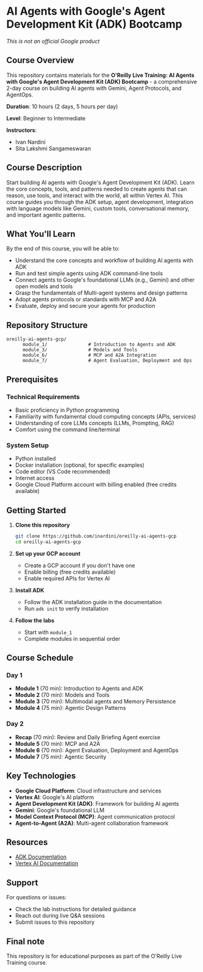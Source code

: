 # AI Agents with Google's Agent Development Kit (ADK) Bootcamp

_This is not an official Google product_

## Course Overview

This repository contains materials for the **O'Reilly Live Training: AI Agents with Google's Agent Development Kit (ADK) Bootcamp** - a comprehensive 2-day course on building AI agents with Gemini, Agent Protocols, and AgentOps.

**Duration**: 10 hours (2 days, 5 hours per day)

**Level**: Beginner to Intermediate

**Instructors**:

- Ivan Nardini
- Sita Lakshmi Sangameswaran

## Course Description

Start building AI agents with Google's Agent Development Kit (ADK). Learn the core concepts, tools, and patterns needed to create agents that can reason, use tools, and interact with the world, all within Vertex AI. This course guides you through the ADK setup, agent development, integration with language models like Gemini, custom tools, conversational memory, and important agentic patterns.

## What You'll Learn

By the end of this course, you will be able to:

- Understand the core concepts and workflow of building AI agents with ADK
- Run and test simple agents using ADK command-line tools
- Connect agents to Google's foundational LLMs (e.g., Gemini) and other open models and tools
- Grasp the fundamentals of Multi-agent systems and design patterns
- Adopt agents protocols or standards with MCP and A2A
- Evaluate, deploy and secure your agents for production

## Repository Structure

```
oreilly-ai-agents-gcp/
      module_1/               # Introduction to Agents and ADK
      module_3/               # Models and Tools
      module_6/               # MCP and A2A Integration
      module_7/               # Agent Evaluation, Deployment and Ops
```

## Prerequisites

### Technical Requirements

- Basic proficiency in Python programming
- Familiarity with fundamental cloud computing concepts (APIs, services)
- Understanding of core LLMs concepts (LLMs, Prompting, RAG)
- Comfort using the command line/terminal

### System Setup

- Python installed
- Docker installation (optional, for specific examples)
- Code editor (VS Code recommended)
- Internet access
- Google Cloud Platform account with billing enabled (free credits available)

## Getting Started

1. **Clone this repository**

   ```bash
   git clone https://github.com/inardini/oreilly-ai-agents-gcp
   cd oreilly-ai-agents-gcp
   ```

2. **Set up your GCP account**

   - Create a GCP account if you don't have one
   - Enable billing (free credits available)
   - Enable required APIs for Vertex AI

3. **Install ADK**

   - Follow the ADK installation guide in the documentation
   - Run `adk init` to verify installation

4. **Follow the labs**
   - Start with `module_1`
   - Complete modules in sequential order

## Course Schedule

### Day 1

- **Module 1** (70 min): Introduction to Agents and ADK
- **Module 2** (70 min): Models and Tools
- **Module 3** (70 min): Multimodal agents and Memory Persistence
- **Module 4** (75 min): Agentic Design Patterns

### Day 2

- **Recap** (70 min): Review and Daily Briefing Agent exercise
- **Module 5** (70 min): MCP and A2A
- **Module 6** (70 min): Agent Evaluation, Deployment and AgentOps
- **Module 7** (75 min): Agentic Security

## Key Technologies

- **Google Cloud Platform**: Cloud infrastructure and services
- **Vertex AI**: Google's AI platform
- **Agent Development Kit (ADK)**: Framework for building AI agents
- **Gemini**: Google's foundational LLM
- **Model Context Protocol (MCP)**: Agent communication protocol
- **Agent-to-Agent (A2A)**: Multi-agent collaboration framework

## Resources

- [ADK Documentation](https://google.github.io/adk-docs/)
- [Vertex AI Documentation](https://cloud.google.com/vertex-ai/generative-ai/docs)

## Support

For questions or issues:

- Check the lab instructions for detailed guidance
- Reach out during live Q&A sessions
- Submit issues to this repository

## Final note

This repository is for educational purposes as part of the O'Reilly Live Training course.
